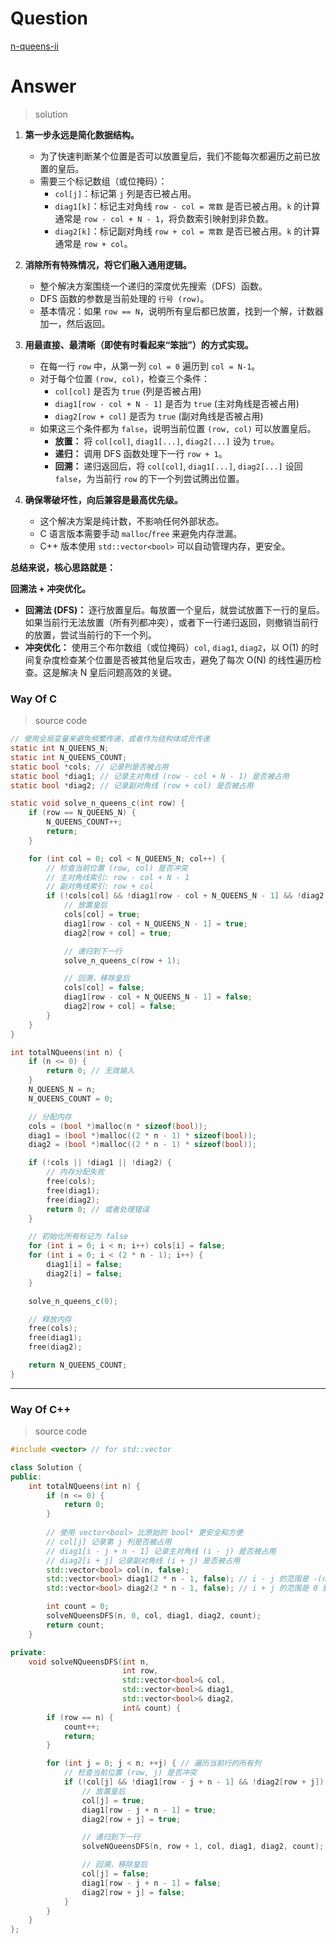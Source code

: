 # Question

[n-queens-ii](https://leetcode.cn/problems/n-queens-ii/)



# Answer

> solution

1.  **第一步永远是简化数据结构。**
    *   为了快速判断某个位置是否可以放置皇后，我们不能每次都遍历之前已放置的皇后。
    *   需要三个标记数组（或位掩码）：
        *   `col[j]`：标记第 `j` 列是否已被占用。
        *   `diag1[k]`：标记主对角线 `row - col = 常数` 是否已被占用。`k` 的计算通常是 `row - col + N - 1`，将负数索引映射到非负数。
        *   `diag2[k]`：标记副对角线 `row + col = 常数` 是否已被占用。`k` 的计算通常是 `row + col`。

2.  **消除所有特殊情况，将它们融入通用逻辑。**
    *   整个解决方案围绕一个递归的深度优先搜索（DFS）函数。
    *   DFS 函数的参数是当前处理的 `行号 (row)`。
    *   基本情况：如果 `row == N`，说明所有皇后都已放置，找到一个解，计数器加一，然后返回。

3.  **用最直接、最清晰（即使有时看起来“笨拙”）的方式实现。**
    *   在每一行 `row` 中，从第一列 `col = 0` 遍历到 `col = N-1`。
    *   对于每个位置 `(row, col)`，检查三个条件：
        *   `col[col]` 是否为 `true` (列是否被占用)
        *   `diag1[row - col + N - 1]` 是否为 `true` (主对角线是否被占用)
        *   `diag2[row + col]` 是否为 `true` (副对角线是否被占用)
    *   如果这三个条件都为 `false`，说明当前位置 `(row, col)` 可以放置皇后。
        *   **放置：** 将 `col[col]`, `diag1[...]`, `diag2[...]` 设为 `true`。
        *   **递归：** 调用 DFS 函数处理下一行 `row + 1`。
        *   **回溯：** 递归返回后，将 `col[col]`, `diag1[...]`, `diag2[...]` 设回 `false`，为当前行 `row` 的下一个列尝试腾出位置。

4.  **确保零破坏性，向后兼容是最高优先级。**
    *   这个解决方案是纯计数，不影响任何外部状态。
    *   C 语言版本需要手动 `malloc`/`free` 来避免内存泄漏。
    *   C++ 版本使用 `std::vector<bool>` 可以自动管理内存，更安全。

**总结来说，核心思路就是：**

**回溯法 + 冲突优化。**

*   **回溯法 (DFS)：** 逐行放置皇后。每放置一个皇后，就尝试放置下一行的皇后。如果当前行无法放置（所有列都冲突），或者下一行递归返回，则撤销当前行的放置，尝试当前行的下一个列。
*   **冲突优化：** 使用三个布尔数组（或位掩码）`col`, `diag1`, `diag2`，以 O(1) 的时间复杂度检查某个位置是否被其他皇后攻击，避免了每次 O(N) 的线性遍历检查。这是解决 N 皇后问题高效的关键。

### Way Of C

> source code

```c
// 使用全局变量来避免频繁传递，或者作为结构体成员传递
static int N_QUEENS_N;
static int N_QUEENS_COUNT;
static bool *cols; // 记录列是否被占用
static bool *diag1; // 记录主对角线 (row - col + N - 1) 是否被占用
static bool *diag2; // 记录副对角线 (row + col) 是否被占用

static void solve_n_queens_c(int row) {
    if (row == N_QUEENS_N) {
        N_QUEENS_COUNT++;
        return;
    }

    for (int col = 0; col < N_QUEENS_N; col++) {
        // 检查当前位置 (row, col) 是否冲突
        // 主对角线索引: row - col + N - 1
        // 副对角线索引: row + col
        if (!cols[col] && !diag1[row - col + N_QUEENS_N - 1] && !diag2[row + col]) {
            // 放置皇后
            cols[col] = true;
            diag1[row - col + N_QUEENS_N - 1] = true;
            diag2[row + col] = true;

            // 递归到下一行
            solve_n_queens_c(row + 1);

            // 回溯，移除皇后
            cols[col] = false;
            diag1[row - col + N_QUEENS_N - 1] = false;
            diag2[row + col] = false;
        }
    }
}

int totalNQueens(int n) {
    if (n <= 0) {
        return 0; // 无效输入
    }
    N_QUEENS_N = n;
    N_QUEENS_COUNT = 0;

    // 分配内存
    cols = (bool *)malloc(n * sizeof(bool));
    diag1 = (bool *)malloc((2 * n - 1) * sizeof(bool));
    diag2 = (bool *)malloc((2 * n - 1) * sizeof(bool));

    if (!cols || !diag1 || !diag2) {
        // 内存分配失败
        free(cols);
        free(diag1);
        free(diag2);
        return 0; // 或者处理错误
    }

    // 初始化所有标记为 false
    for (int i = 0; i < n; i++) cols[i] = false;
    for (int i = 0; i < (2 * n - 1); i++) {
        diag1[i] = false;
        diag2[i] = false;
    }

    solve_n_queens_c(0);

    // 释放内存
    free(cols);
    free(diag1);
    free(diag2);

    return N_QUEENS_COUNT;
}
```

---

### Way Of C++

> source code

```c++
#include <vector> // for std::vector

class Solution {
public:
    int totalNQueens(int n) {
        if (n <= 0) {
            return 0;
        }
        
        // 使用 vector<bool> 比原始的 bool* 更安全和方便
        // col[j] 记录第 j 列是否被占用
        // diag1[i - j + n - 1] 记录主对角线 (i - j) 是否被占用
        // diag2[i + j] 记录副对角线 (i + j) 是否被占用
        std::vector<bool> col(n, false);
        std::vector<bool> diag1(2 * n - 1, false); // i - j 的范围是 -(n-1) 到 (n-1)，需要偏移 n-1
        std::vector<bool> diag2(2 * n - 1, false); // i + j 的范围是 0 到 2n-2

        int count = 0;
        solveNQueensDFS(n, 0, col, diag1, diag2, count);
        return count;
    }

private:
    void solveNQueensDFS(int n, 
                         int row, 
                         std::vector<bool>& col, 
                         std::vector<bool>& diag1, 
                         std::vector<bool>& diag2, 
                         int& count) {
        if (row == n) {
            count++;
            return;
        }

        for (int j = 0; j < n; ++j) { // 遍历当前行的所有列
            // 检查当前位置 (row, j) 是否冲突
            if (!col[j] && !diag1[row - j + n - 1] && !diag2[row + j]) {
                // 放置皇后
                col[j] = true;
                diag1[row - j + n - 1] = true;
                diag2[row + j] = true;

                // 递归到下一行
                solveNQueensDFS(n, row + 1, col, diag1, diag2, count);

                // 回溯，移除皇后
                col[j] = false;
                diag1[row - j + n - 1] = false;
                diag2[row + j] = false;
            }
        }
    }
};
```
